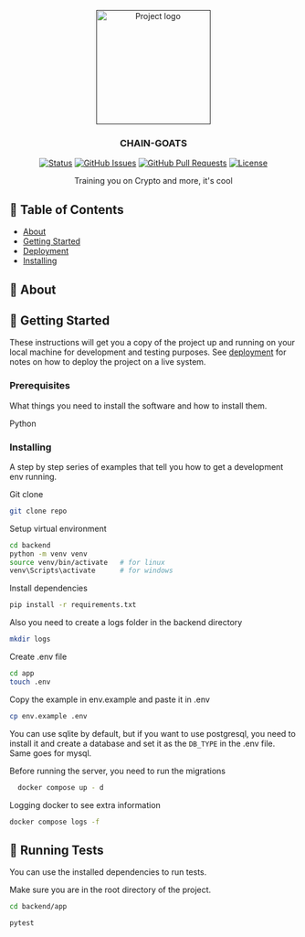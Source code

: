 <p align="center">
  <a href="" rel="noopener">
 <img width=200px height=200px src="https://i.imgur.com/6wj0hh6.jpg" alt="Project logo"></a>
</p>

<h3 align="center">CHAIN-GOATS</h3>

<div align="center">

[![Status](https://img.shields.io/badge/status-active-success.svg)]()
[![GitHub Issues](https://img.shields.io/github/issues/kylelobo/The-Documentation-Compendium.svg)](https://github.com/kylelobo/The-Documentation-Compendium/issues)
[![GitHub Pull Requests](https://img.shields.io/github/issues-pr/kylelobo/The-Documentation-Compendium.svg)](https://github.com/kylelobo/The-Documentation-Compendium/pulls)
[![License](https://img.shields.io/badge/license-MIT-blue.svg)](/LICENSE)

</div>

<p align="center"> Training you on Crypto and more, it's cool
    <br> 
</p>

## 📝 Table of Contents

- [About](#about)
- [Getting Started](#getting_started)
- [Deployment](#deployment)
- [Installing](#installing)

## 🧐 About <a name = "about"></a>

## 🏁 Getting Started <a name = "getting_started"></a>

These instructions will get you a copy of the project up and running on your local machine for development and testing purposes. See [deployment](#deployment) for notes on how to deploy the project on a live system.

### Prerequisites

What things you need to install the software and how to install them.

Python

### Installing <a name = "installing"></a>

A step by step series of examples that tell you how to get a development env running.

Git clone

  ```bash
  git clone repo
  ```

Setup virtual environment

  ```bash
  cd backend
  python -m venv venv
  source venv/bin/activate   # for linux
  venv\Scripts\activate      # for windows
  ```

Install dependencies

  ```bash
  pip install -r requirements.txt
  ```

Also you need to create a logs folder in the backend directory

  ```bash
  mkdir logs
  ```

Create .env file

  ```bash
  cd app
  touch .env
  ```

Copy the example in env.example and paste it in .env

  ```bash
  cp env.example .env
  ```

  You can use sqlite by default, but if you want to use postgresql, you need to install it and create a database and set it as the `DB_TYPE` in the .env file. Same goes for mysql.

Before running the server, you need to run the migrations

  ```bash
    docker compose up - d
  ```

Logging docker to see extra information

  ```bash
  docker compose logs -f
  ```

## 🚀 Running Tests <a name = "testing"></a>

You can use the installed dependencies to run tests.

Make sure you are in the root directory of the project.

  ```bash
  cd backend/app
  ```

  ```bash
  pytest
  ```
